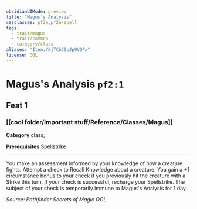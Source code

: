 ```yaml
---
obsidianUIMode: preview
title: "Magus's Analysis"
cssclasses: pf2e,pf2e-spell
tags:
  - trait/magus
  - trait/common
  - category/class
aliases: "Item.YXjTCbC9bJp9VQPx"
license: OGL
---
```

# Magus's Analysis `pf2:1`
## Feat 1
### [[cool folder/Important stuff/Reference/Classes/Magus]]

**Category** class; 



**Prerequisites** Spellstrike
* * *
You make an assessment informed by your knowledge of how a creature fights. Attempt a check to Recall Knowledge about a creature. You gain a +1 circumstance bonus to your check if you previously hit the creature with a Strike this turn. If your check is successful, recharge your Spellstrike. The subject of your check is temporarily immune to Magus's Analysis for 1 day.

*Source: Pathfinder Secrets of Magic*
*OGL*